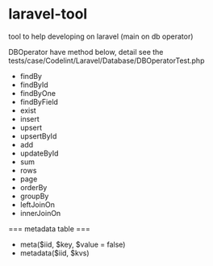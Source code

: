 # laravel-tool
tool to help developing on laravel (main on db operator)

DBOperator have method below, detail see the tests/case/Codelint/Laravel/Database/DBOperatorTest.php 

* findBy
* findById
* findByOne
* findByField
* exist
* insert
* upsert
* upsertById
* add
* updateById
* sum
* rows
* page 
* orderBy
* groupBy 
* leftJoinOn 
* innerJoinOn

=== metadata table === 
* meta($iid, $key, $value = false)
* metadata($iid, $kvs)

